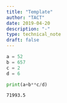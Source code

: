 ```yaml
---
title: "Template"
author: "TACT"
date: 2019-04-20
description: "-"
type: technical_note
draft: false
---
```


```python
a = 52
b = 657
c = 2
d = 6

print(a+b**c/d)
```

    71993.5

